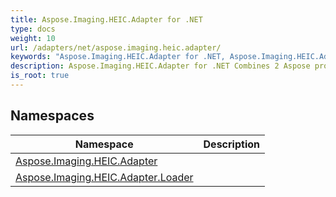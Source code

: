 ```yaml
---
title: Aspose.Imaging.HEIC.Adapter for .NET
type: docs
weight: 10
url: /adapters/net/aspose.imaging.heic.adapter/
keywords: "Aspose.Imaging.HEIC.Adapter for .NET, Aspose.Imaging.HEIC.Adapter, Aspose API Reference."
description: Aspose.Imaging.HEIC.Adapter for .NET Combines 2 Aspose products Aspose.Imaging for .NET and Openize.HEIC for .NET, this allows you to use the functions of both libraries as a single whole and expand conversion between formats.
is_root: true
---
```

## Namespaces

| Namespace | Description |
| --- | --- |
| [Aspose.Imaging.HEIC.Adapter](./aspose.imaging.heic.adapter/) |  |
| [Aspose.Imaging.HEIC.Adapter.Loader](./aspose.imaging.heic.adapter.loader/) |  |


